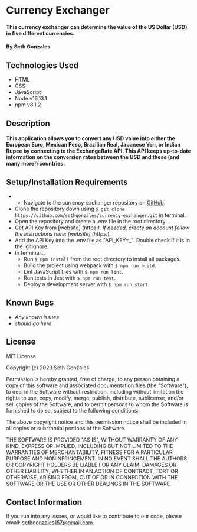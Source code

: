 # Currency Exchanger

#### This currency exchanger can determine the value of the US Dollar (USD) in five different currencies.

#### By Seth Gonzales

## Technologies Used

* HTML
* CSS 
* JavaScript
* Node v16.13.1
* npm v8.1.2

## Description

#### This application allows you to convert any USD value into either the European Euro, Mexican Peso, Brazilian Real, Japanese Yen, or Indian Rupee by connecting to the ExchangeRate API. This API keeps up-to-date information on the conversion rates between the USD and these (and many more!) countries.

## Setup/Installation Requirements

* * Navigate to the currency-exchanger repository on [GitHub](https://github.com/sethgonzales/currency-exchanger).
* Clone the repository down using `$ git clone https://github.com/sethgonzales/currency-exchanger.git` in terminal.
* Open the repository and create a .env file in the root directory.
* Get API Key from [website] (https:_). If needed, create an account follow the instructions here: [website] (https:_).
* Add the API Key into the .env file as "API_KEY=_". Double check if it is in the .gitignore.
* In terminal...
  * Run `$ npm install` from the root directory to install all packages.
  * Build the project using webpack with `$ npm run build`.
  * Lint JavaScript files with `$ npm run lint`.
  * Run tests in Jest with `$ npm run test`.
  * Deploy a development server with `$ npm run start`.

## Known Bugs

* _Any known issues_
* _should go here_

## License

MIT License

Copyright (c) 2023 Seth Gonzales

Permission is hereby granted, free of charge, to any person obtaining a copy
of this software and associated documentation files (the "Software"), to deal
in the Software without restriction, including without limitation the rights
to use, copy, modify, merge, publish, distribute, sublicense, and/or sell
copies of the Software, and to permit persons to whom the Software is
furnished to do so, subject to the following conditions:

The above copyright notice and this permission notice shall be included in all
copies or substantial portions of the Software.

THE SOFTWARE IS PROVIDED "AS IS", WITHOUT WARRANTY OF ANY KIND, EXPRESS OR
IMPLIED, INCLUDING BUT NOT LIMITED TO THE WARRANTIES OF MERCHANTABILITY,
FITNESS FOR A PARTICULAR PURPOSE AND NONINFRINGEMENT. IN NO EVENT SHALL THE
AUTHORS OR COPYRIGHT HOLDERS BE LIABLE FOR ANY CLAIM, DAMAGES OR OTHER
LIABILITY, WHETHER IN AN ACTION OF CONTRACT, TORT OR OTHERWISE, ARISING FROM,
OUT OF OR IN CONNECTION WITH THE SOFTWARE OR THE USE OR OTHER DEALINGS IN THE
SOFTWARE.

## Contact Information

If you run into any issues, or would like to contribute to our code, please email: sethgonzales157@gmail.com.